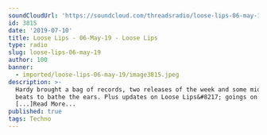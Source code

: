 ```yaml
---
soundCloudUrl: 'https://soundcloud.com/threadsradio/loose-lips-06-may-19'
id: 3815
date: '2019-07-10'
title: Loose Lips - 06-May-19 - Loose Lips
type: radio
slug: loose-lips-06-may-19
author: 100
banner:
  - imported/loose-lips-06-may-19/image3815.jpeg
description: >-
  Hardy brought a bag of records, two releases of the week and some mid-tempo
  beats to bathe the ears. Plus updates on Loose Lips&#8217; goings on.
  [...]Read More...
published: true
tags: Techno
---
```

